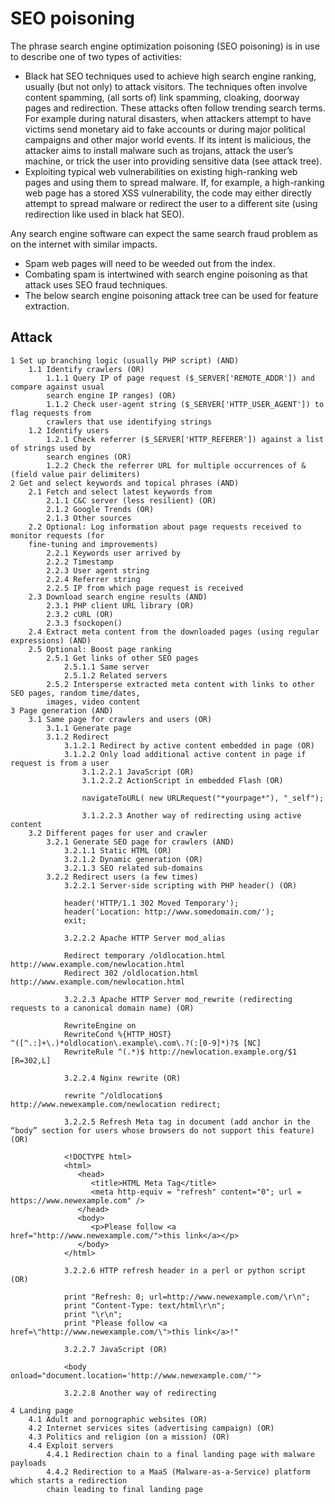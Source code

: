 # SEO poisoning

The phrase search engine optimization poisoning (SEO poisoning) is in use to describe one of two types of activities:

* Black hat SEO techniques used to achieve high search engine ranking, usually (but not only) to attack visitors. The techniques often involve content spamming, (all sorts of) link spamming, cloaking, doorway pages and redirection. These attacks often follow trending search terms. For example during natural disasters, when attackers attempt to have victims send monetary aid to fake accounts or during major political campaigns and other major world events. If its intent is malicious, the attacker aims to install malware such as trojans, attack the user’s machine, or trick the user into providing sensitive data (see attack tree).
* Exploiting typical web vulnerabilities on existing high-ranking web pages and using them to spread malware. If, for example, a high-ranking web page has a stored XSS vulnerability, the code may either directly attempt to spread malware or redirect the user to a different site (using redirection like used in black hat SEO).

Any search engine software can expect the same search fraud problem as on the internet with similar impacts.

* Spam web pages will need to be weeded out from the index.
* Combating spam is intertwined with search engine poisoning as that attack uses SEO fraud techniques.
* The below search engine poisoning attack tree can be used for feature extraction.


## Attack

```
1 Set up branching logic (usually PHP script) (AND)
    1.1 Identify crawlers (OR)
        1.1.1 Query IP of page request ($_SERVER['REMOTE_ADDR']) and compare against usual 
        search engine IP ranges) (OR)
        1.1.2 Check user-agent string ($_SERVER['HTTP_USER_AGENT']) to flag requests from 
        crawlers that use identifying strings
    1.2 Identify users 
        1.2.1 Check referrer ($_SERVER['HTTP_REFERER']) against a list of strings used by 
        search engines (OR)
        1.2.2 Check the referrer URL for multiple occurrences of & (field value pair delimiters)
2 Get and select keywords and topical phrases (AND)
    2.1 Fetch and select latest keywords from
        2.1.1 C&C server (less resilient) (OR)
        2.1.2 Google Trends (OR)
        2.1.3 Other sources
    2.2 Optional: Log information about page requests received to monitor requests (for 
    fine-tuning and improvements)
        2.2.1 Keywords user arrived by
        2.2.2 Timestamp
        2.2.3 User agent string
        2.2.4 Referrer string
        2.2.5 IP from which page request is received
    2.3 Download search engine results (AND)
        2.3.1 PHP client URL library (OR)
        2.3.2 cURL (OR)
        2.3.3 fsockopen()
    2.4 Extract meta content from the downloaded pages (using regular expressions) (AND)
    2.5 Optional: Boost page ranking
        2.5.1 Get links of other SEO pages
            2.5.1.1 Same server
            2.5.1.2 Related servers 
        2.5.2 Intersperse extracted meta content with links to other SEO pages, random time/dates, 
        images, video content
3 Page generation (AND)
    3.1 Same page for crawlers and users (OR)
        3.1.1 Generate page
        3.1.2 Redirect
            3.1.2.1 Redirect by active content embedded in page (OR)
            3.1.2.2 Only load additional active content in page if request is from a user 
                3.1.2.2.1 JavaScript (OR)
                3.1.2.2.2 ActionScript in embedded Flash (OR)
                
                navigateToURL( new URLRequest("*yourpage*"), "_self");
                
                3.1.2.2.3 Another way of redirecting using active content 
    3.2 Different pages for user and crawler
        3.2.1 Generate SEO page for crawlers (AND)
            3.2.1.1 Static HTML (OR)
            3.2.1.2 Dynamic generation (OR)
            3.2.1.3 SEO related sub-domains
        3.2.2 Redirect users (a few times)
            3.2.2.1 Server-side scripting with PHP header() (OR)
 
            header('HTTP/1.1 302 Moved Temporary');
            header('Location: http://www.somedomain.com/');
            exit;

            3.2.2.2 Apache HTTP Server mod_alias

            Redirect temporary /oldlocation.html http://www.example.com/newlocation.html
            Redirect 302 /oldlocation.html http://www.example.com/newlocation.html

            3.2.2.3 Apache HTTP Server mod_rewrite (redirecting requests to a canonical domain name) (OR)

            RewriteEngine on
            RewriteCond %{HTTP_HOST} ^([^.:]+\.)*oldlocation\.example\.com\.?(:[0-9]*)?$ [NC]
            RewriteRule ^(.*)$ http://newlocation.example.org/$1 [R=302,L]

            3.2.2.4 Nginx rewrite (OR)

            rewrite ^/oldlocation$ http://www.newexample.com/newlocation redirect;

            3.2.2.5 Refresh Meta tag in document (add anchor in the “body” section for users whose browsers do not support this feature) (OR)

            <!DOCTYPE html>
            <html>
               <head>
                  <title>HTML Meta Tag</title>
                  <meta http-equiv = "refresh" content="0"; url = https://www.newexample.com" />
               </head>
               <body>
                  <p>Please follow <a href="http://www.newexample.com/">this link</a></p>
               </body>
            </html>

            3.2.2.6 HTTP refresh header in a perl or python script (OR)

            print "Refresh: 0; url=http://www.newexample.com/\r\n";
            print "Content-Type: text/html\r\n";
            print "\r\n";
            print "Please follow <a href=\"http://www.newexample.com/\">this link</a>!"

            3.2.2.7 JavaScript (OR)

            <body onload="document.location='http://www.newexample.com/'">

            3.2.2.8 Another way of redirecting

4 Landing page
    4.1 Adult and pornographic websites (OR)
    4.2 Internet services sites (advertising campaign) (OR)
    4.3 Politics and religion (on a mission) (OR)
    4.4 Exploit servers 
        4.4.1 Redirection chain to a final landing page with malware payloads
        4.4.2 Redirection to a MaaS (Malware-as-a-Service) platform which starts a redirection 
        chain leading to final landing page
```


